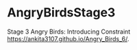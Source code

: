 # AngryBirdsStage3
Stage 3 Angry Birds: Introducing Constraint
 https://ankita3107.github.io/Angry_Birds_6/.

